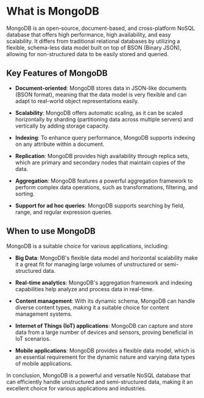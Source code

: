 # What is MongoDB

MongoDB is an open-source, document-based, and cross-platform NoSQL database that offers high performance, high availability, and easy scalability. It differs from traditional relational databases by utilizing a flexible, schema-less data model built on top of BSON (Binary JSON), allowing for non-structured data to be easily stored and queried.

## Key Features of MongoDB

- **Document-oriented**: MongoDB stores data in JSON-like documents (BSON format), meaning that the data model is very flexible and can adapt to real-world object representations easily.

- **Scalability**: MongoDB offers automatic scaling, as it can be scaled horizontally by sharding (partitioning data across multiple servers) and vertically by adding storage capacity.

- **Indexing**: To enhance query performance, MongoDB supports indexing on any attribute within a document.

- **Replication**: MongoDB provides high availability through replica sets, which are primary and secondary nodes that maintain copies of the data.

- **Aggregation**: MongoDB features a powerful aggregation framework to perform complex data operations, such as transformations, filtering, and sorting.

- **Support for ad hoc queries**: MongoDB supports searching by field, range, and regular expression queries.

## When to use MongoDB

MongoDB is a suitable choice for various applications, including:

- **Big Data**: MongoDB's flexible data model and horizontal scalability make it a great fit for managing large volumes of unstructured or semi-structured data.

- **Real-time analytics**: MongoDB's aggregation framework and indexing capabilities help analyze and process data in real-time.

- **Content management**: With its dynamic schema, MongoDB can handle diverse content types, making it a suitable choice for content management systems.

- **Internet of Things (IoT) applications**: MongoDB can capture and store data from a large number of devices and sensors, proving beneficial in IoT scenarios.

- **Mobile applications**: MongoDB provides a flexible data model, which is an essential requirement for the dynamic nature and varying data types of mobile applications.

In conclusion, MongoDB is a powerful and versatile NoSQL database that can efficiently handle unstructured and semi-structured data, making it an excellent choice for various applications and industries.
